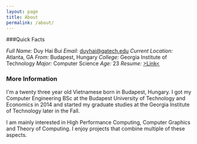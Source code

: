 ```yaml
---
layout: page
title: About
permalink: /about/
---
```


###Quick Facts

*Full Name:* Duy Hai Bui
*Email:* [duyhai@gatech.edu](duyhai@gatech.edu)
*Current Location:* Atlanta, GA
*From:* Budapest, Hungary
*College:* Georgia Institute of Technology
*Major:* Computer Science
*Age:* 23
*Resume:* [>Link<](data/resume.pdf)

### More Information

I'm a twenty three year old Vietnamese born in Budapest, Hungary. I got my Computer Engineering BSc at the Budapest University of Technology and Economics in 2014 and started my graduate studies at the Georgia Institute of Technology later in the Fall.

I am mainly interested in High Performance Computing, Computer Graphics and Theory of Computing. I enjoy projects that combine multiple of these aspects.

